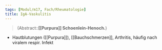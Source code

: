 ```yaml
---
tags: [Modul/m17, Fach/Rheumatologie]
title: IgA-Vaskulitis
---
```

> (Abstract::**[[Purpura]] Schoenlein-Henoch.**)
- Hautblutungen ([[Purpura]]), [[Bauchschmerzen]], Arthritis, häufig nach viralem respir. Infekt